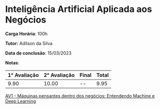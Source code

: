 # Inteligência Artificial Aplicada aos Negócios

**Carga Horária**: 100h

**Tutor:** Adilson da Silva

**Data de conclusão**: 15/03/2023

**Notas**:

| 1° Avaliação | 2° Avaliação | Final | Total |
| ------------ | ------------ | :---- | ----- |
| 9.90         | 10.00        | --    | 9.95  |

[AV1 - Máquinas pensantes dentro dos negócios: Entendendo Machine e Deep Learning]()
